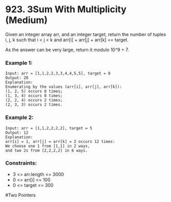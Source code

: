 # 923. 3Sum With Multiplicity (Medium)

Given an integer array arr, and an integer target, return the number of tuples i, j, k such that i < j < k and arr[i] + arr[j] + arr[k] == target.

As the answer can be very large, return it modulo 10^9 + 7.

### Example 1:

```
Input: arr = [1,1,2,2,3,3,4,4,5,5], target = 8
Output: 20
Explanation:
Enumerating by the values (arr[i], arr[j], arr[k]):
(1, 2, 5) occurs 8 times;
(1, 3, 4) occurs 8 times;
(2, 2, 4) occurs 2 times;
(2, 3, 3) occurs 2 times.
```

### Example 2:

```
Input: arr = [1,1,2,2,2,2], target = 5
Output: 12
Explanation:
arr[i] = 1, arr[j] = arr[k] = 2 occurs 12 times:
We choose one 1 from [1,1] in 2 ways,
and two 2s from [2,2,2,2] in 6 ways.
```

### Constraints:

- 3 <= arr.length <= 3000
- 0 <= arr[i] <= 100
- 0 <= target <= 300

#Two Pointers

